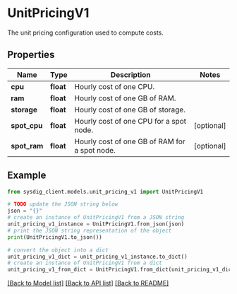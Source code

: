 # UnitPricingV1

The unit pricing configuration used to compute costs.

## Properties

Name | Type | Description | Notes
------------ | ------------- | ------------- | -------------
**cpu** | **float** | Hourly cost of one CPU. | 
**ram** | **float** | Hourly cost of one GB of RAM. | 
**storage** | **float** | Hourly cost of one GB of storage. | 
**spot_cpu** | **float** | Hourly cost of one CPU for a spot node. | [optional] 
**spot_ram** | **float** | Hourly cost of one GB of RAM for a spot node. | [optional] 

## Example

```python
from sysdig_client.models.unit_pricing_v1 import UnitPricingV1

# TODO update the JSON string below
json = "{}"
# create an instance of UnitPricingV1 from a JSON string
unit_pricing_v1_instance = UnitPricingV1.from_json(json)
# print the JSON string representation of the object
print(UnitPricingV1.to_json())

# convert the object into a dict
unit_pricing_v1_dict = unit_pricing_v1_instance.to_dict()
# create an instance of UnitPricingV1 from a dict
unit_pricing_v1_from_dict = UnitPricingV1.from_dict(unit_pricing_v1_dict)
```
[[Back to Model list]](../README.md#documentation-for-models) [[Back to API list]](../README.md#documentation-for-api-endpoints) [[Back to README]](../README.md)


